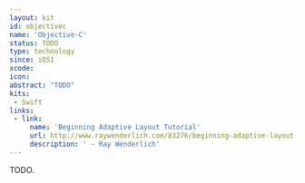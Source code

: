 ```yaml
---
layout: kit
id: objectivec
name: 'Objective-C'
status: TODO
type: technology
since: iOS1
xcode:
icon: 
abstract: "TODO"
kits:
 - Swift
links:
 - link:
     name: 'Beginning Adaptive Layout Tutorial'
     url: http://www.raywenderlich.com/83276/beginning-adaptive-layout-tutorial
     description: ' - Ray Wenderlich'
---
```


TODO.